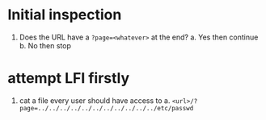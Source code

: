 # Initial inspection

1. Does the URL have a `?page=<whatever>` at the end?
   a. Yes then continue
   b. No then stop

# attempt LFI firstly
 
1. cat a file every user should have access to
  a. `<url>/?page=../../../../../../../../../../../etc/passwd`
